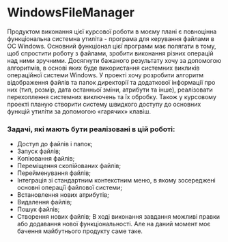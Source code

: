 # WindowsFileManager
Продуктом виконання цієї курсової роботи в моєму плані є повноцінна функціональна системна утиліта - програма для керування файлами в ОС Windows. Основний функціонал цієї програми має полягати в тому, щоб спростити роботу з файлами, зробити виконання різних операцій над ними зручними. Досягнути бажаного результату хочу за допомогою алгоритмів, в основі яких буде використання системних викликів операційної системи Windows. У проекті хочу розробити алгоритм відображення файлів та папок директорії та додаткової інформації про них (тип, розмір, дата  останньої зміни, атрибути та інше), реалізовати перехоплення системних виключень та їх обробку. Також у курсовому проекті планую створити систему швидкого доступу до основних функцій утиліти за допомогою «гарячих» клавіш.
### Задачі, які мають бути реалізовані в цій роботі:
- Доступ до файлів і папок;
- Запуск файлів;
- Копіювання файлів;
- Переміщення скопійованих файлів;
- Перейменування файлів;
- Інтеграція зі стандартним контекстним меню, в якому зосереджені основні операції файлової системи;
- Встановлення нових атрибутів;
- Видалення файлів;
- Пошук файлів;
- Створення нових файлів;
В ході виконання завдання можливі правки або додавання нової функціональності. Але на даний момент моє бачення майбутнього продукту саме таке.